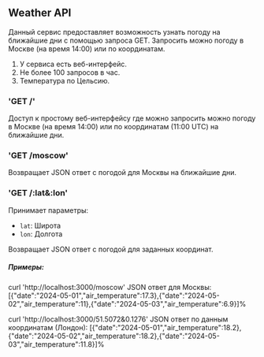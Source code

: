 ## Weather API

Данный сервис предоставляет возможность узнать погоду на ближайшие дни с помощью запроса GET.
Запросить можно погоду в Москве (на время 14:00) или по координатам. 
1. У сервиса есть веб-интерфейс.
2. Не более 100 запросов в час.
3. Температура по Цельсию. 

### 'GET /'
Доступ к простому веб-интерфейсу где можно запросить можно погоду в Москве (на время 14:00) или по координатам (11:00 UTC) на ближайшие дни.

### 'GET /moscow'
Возвращает JSON ответ с погодой для Москвы на ближайшие дни.

### 'GET /:lat&:lon'

Принимает параметры:
- `lat`: Широта
- `lon`: Долгота

Возвращает JSON ответ с погодой для заданных координат.

##### Примеры:

curl 'http://localhost:3000/moscow'
JSON ответ для Москвы: [{"date":"2024-05-01","air_temperature":17.3},{"date":"2024-05-02","air_temperature":11},{"date":"2024-05-03","air_temperature":6.9}]%    

curl 'http://localhost:3000/51.5072&0.1276'
JSON ответ по данным координатам (Лондон): [{"date":"2024-05-01","air_temperature":18.2},{"date":"2024-05-02","air_temperature":18.2},{"date":"2024-05-03","air_temperature":11.8}]%
